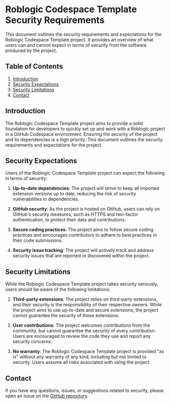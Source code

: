 # Roblogic Codespace Template Security Requirements

This document outlines the security requirements and expectations for the Roblogic Codespace Template project. It provides an overview of what users can and cannot expect in terms of security from the software produced by the project.

## Table of Contents

1. [Introduction](#introduction)
2. [Security Expectations](#security-expectations)
3. [Security Limitations](#security-limitations)
4. [Contact](#contact)

## Introduction

The Roblogic Codespace Template project aims to provide a solid foundation for developers to quickly set up and work with a Roblogic project in a GitHub Codespace environment. Ensuring the security of the project and its dependencies is a high priority. This document outlines the security requirements and expectations for the project.

## Security Expectations

Users of the Roblogic Codespace Template project can expect the following in terms of security:

1. **Up-to-date dependencies**: The project will strive to keep all imported extension versions up to date, reducing the risk of security vulnerabilities in dependencies.

2. **GitHub security**: As the project is hosted on GitHub, users can rely on GitHub's security measures, such as HTTPS and two-factor authentication, to protect their data and contributions.

3. **Secure coding practices**: The project aims to follow secure coding practices and encourages contributors to adhere to best practices in their code submissions.

4. **Security issue tracking**: The project will actively track and address security issues that are reported or discovered within the project.

## Security Limitations

While the Roblogic Codespace Template project takes security seriously, users should be aware of the following limitations:

1. **Third-party extensions**: The project relies on third-party extensions, and their security is the responsibility of their respective owners. While the project aims to use up-to-date and secure extensions, the project cannot guarantee the security of these extensions.

2. **User contributions**: The project welcomes contributions from the community, but cannot guarantee the security of every contribution. Users are encouraged to review the code they use and report any security concerns.

3. **No warranty**: The Roblogic Codespace Template project is provided "as is" without any warranty of any kind, including but not limited to security. Users assume all risks associated with using the project.

## Contact

If you have any questions, issues, or suggestions related to security, please open an issue on the [GitHub repository](https://github.com/genome21/roblogic-codespace-template/issues).
